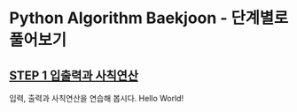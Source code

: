 # **Python Algorithm Baekjoon - 단계별로 풀어보기**

## **[STEP 1 입출력과 사칙연산](https://github.com/letsjo/python_algorithm_baekjoon/issues/2)**
입력, 출력과 사칙연산을 연습해 봅시다. Hello World!


